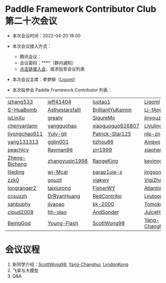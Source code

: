 # Paddle Framework Contributor Club 第二十次会议

- 本次会议时间：2022-04-20 18:00

- 本次会议接入方式：

  - 腾讯会议：
  - 会议密码：\*\*\*\*（群内通知）
  - [点击链接入会](https://meeting.tencent.com/dm/1nzfjQoh9ggZ)，或添加至会议列表

- 本次会议主席：李梦柳（[Ligoml](https://github.com/ligoml)）

- 本次拟参会 Paddle Framework Contributor 列表：

|                                                   |                                                            |                                                           |                                                       |                                                     |                                                                                       |
|---------------------------------------------------|------------------------------------------------------------|-----------------------------------------------------------|-------------------------------------------------------|-----------------------------------------------------|---------------------------------------------------------------------------------------|
| [jzhang533](https://github.com/jzhang533)         | [jeff41404](https://github.com/jeff41404)                  | [luotao1](https://github.com/luotao1)                     | [Ligoml](https://github.com/Ligoml)                   | [TCChenlong](https://github.com/TCChenlong)         | [guguguzi](https://github.com/guguguzi)                                               |
| [S-HuaBomb](https://github.com/S-HuaBomb)         | [Asthestarsfalll](https://github.com/Asthestarsfalll)      | [BrilliantYuKaimin](https://github.com/BrilliantYuKaimin) | [Li-fAngyU](https://github.com/Li-fAngyU)             | [liqitong-a](https://github.com/liqitong-a)         | [unseenme](https://github.com/unseenme)                                               |
| [isLinXu](https://github.com/isLinXu)             | [greatv](https://github.com/greatv)                        | [SigureMo](https://github.com/SigureMo)                   | [jinyouzhi](https://github.com/jinyouzhi)             | [gsq7474741](https://github.com/gsq7474741)         | [thunder95](https://github.com/thunder95)                                             |
| [chenyanlann](https://github.com/chenyanlann)     | [yangguohao](https://github.com/yangguohao)                | [xiaoguoguo626807](https://github.com/xiaoguoguo626807)   | [Liyulingyue](https://github.com/Liyulingyue)         | [GeYuYao-hub](https://github.com/GeYuYao-hub)       | [fuqianya](https://github.com/fuqianya)                                               |
| [liyongchao911](https://github.com/liyongchao911) | [Yulv-git](https://github.com/Yulv-git)                    | [Patrick-Star125](https://github.com/Patrick-Star125)     | [nlp-zn](https://github.com/nlp-zn)                   | [OccupyMars2025](https://github.com/OccupyMars2025) | [OuyangChao](https://github.com/OuyangChao)                                           |
| [yang131313](https://github.com/yang131313)       | [gglin001](https://github.com/gglin001)                    | [tizhou86](https://github.com/tizhou86)                   | [Ainavo](https://github.com/Ainavo)                   | [ReganYue](https://github.com/ReganYue)             | [mrcangye](https://github.com/mrcangye)                                               |
| [peachlcy](https://github.com/peachlcy)           | [Rayman96](https://github.com/Rayman96)                    | [zrr1999](https://github.com/zrr1999)                     | [xiaohemaikoo](https://github.com/xiaohemaikoo)       | [engineer1109](https://github.com/engineer1109)     | [enkilee](https://github.com/enkilee)                                                 |
| [Zheng-Bicheng](https://github.com/Zheng-Bicheng) | [zhangyuqin1998](https://github.com/zhangyuqin1998)        | [RangeKing](https://github.com/RangeKing)                 | [kevinng77](https://github.com/kevinng77)             | [caolonghao](https://github.com/caolonghao)         | [AndPuQing](https://github.com/AndPuQing)                                             |
| [lileding](https://github.com/lileding)           | [wj-Mcat](https://github.com/wj-Mcat)                      | [parap1uie-s](https://github.com/parap1uie-s)             | [jingsongliujing](https://github.com/jingsongliujing) | [dasenCoding](https://github.com/dasenCoding)       | [PureNatural](https://github.com/PureNatural)                                         |
| [zzk0](https://github.com/zzk0)                   | [gouzil](https://github.com/gouzil)                        | [yiakwy](https://github.com/yiakwy)                       | [VigiZhang](https://github.com/VigiZhang)             | [huangjiyi](https://github.com/huangjiyi)           | [supercodebull](https://github.com/supercodebull)                                     |
| [longranger2](https://github.com/longranger2)     | [taixiurong](https://github.com/taixiurong)                | [FisherWY](https://github.com/FisherWY)                   | [Atlantisming](https://github.com/Atlantisming)       | [Lemon-er](https://github.com/Lemon-er)             | [lizechng](https://github.com/lizechng)                                               |
| [ccsuzzh](https://github.com/ccsuzzh)             | [DrRyanHuang](https://github.com/DrRyanHuang)              | [RedContritio](https://github.com/RedContritio)           | [Lyutoon](https://github.com/Lyutoon)                 | [PommesPeter](https://github.com/PommesPeter)       | [tianxingxia-cn](https://github.com/tianxingxia-cn)                                   |
| [sanbuphy](https://github.com/sanbuphy)           | [jjyaoao](https://github.com/jjyaoao)                      | [kk-2000](https://github.com/kk-2000)                     | [Tomoko-hjf](https://github.com/Tomoko-hjf)           | [edencfc](https://github.com/edencfc)               | [CollaborativeFiltering](https://github.com/CollaborativeFiltering)                   |
| [cloud2009](https://github.com/cloud2009)         | [hh-qiao](https://github.com/hh-qiao)                      | [AndSonder](https://github.com/AndSonder)                 | [JuiceHub](https://github.com/JuiceHub)               | [Difers](https://github.com/Difers)                 | [zeroRains](https://github.com/zeroRains)                                             |
| [BeingGod](https://github.com/BeingGod)           | [Young-Flash](https://github.com/Young-Flash)              |[ScottWong98](https://github.com/ScottWong98) | [Yang-Changhui](https://github.com/Yang-Changhui) | [LyndonKong](https://github.com/LyndonKong)

# 会议议程
1. 新同学介绍：[ScottWong98](https://github.com/ScottWong98), [Yang-Changhui](https://github.com/Yang-Changhui), [LyndonKong](https://github.com/LyndonKong)
2. 飞桨与大模型
3. Q&A
